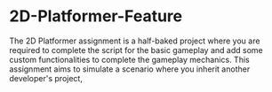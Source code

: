 # 2D-Platformer-Feature
The 2D Platformer assignment is a half-baked project where you are required to complete the script for the basic gameplay and add some custom functionalities to complete the gameplay mechanics. This assignment aims to simulate a scenario where you inherit another developer's project, 
